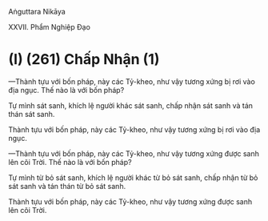 Aṅguttara Nikāya

XXVII. Phẩm Nghiệp Ðạo

# (I) (261) Chấp Nhận (1)

—Thành tựu với bốn pháp, này các Tỷ-kheo, như vậy tương xứng bị rơi vào địa ngục. Thế nào là với bốn pháp?

Tự mình sát sanh, khích lệ người khác sát sanh, chấp nhận sát sanh và tán thán sát sanh.

Thành tựu với bốn pháp, này các Tỷ-kheo, như vậy tương xứng bị rơi vào địa ngục.

—Thành tựu với bốn pháp, này các Tỷ-kheo, như vậy tương xứng được sanh lên cõi Trời. Thế nào là với bốn pháp?

Tự mình từ bỏ sát sanh, khích lệ người khác từ bỏ sát sanh, chấp nhận từ bỏ sát sanh và tán thán từ bỏ sát sanh.

Thành tựu với bốn pháp, này các Tỷ-kheo, như vậy tương xứng được sanh lên cõi Trời.

